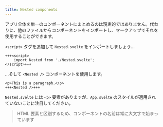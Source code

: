 ```yaml
---
title: Nested components
---
```


アプリ全体を単一のコンポーネントにまとめるのは現実的ではありません。代わりに、他のファイルからコンポーネントをインポートし、マークアップでそれを使用することができます。

`<script>` タグを追加して `Nested.svelte` をインポートしましょう…

```svelte
+++<script>
	import Nested from './Nested.svelte';
</script>+++
```

…そして `<Nested />` コンポーネントを使用します。

```svelte
<p>This is a paragraph.</p>
+++<Nested />+++
```

`Nested.svelte` には `<p>` 要素がありますが、`App.svelte` のスタイルが適用されていないことに注目してください。

> HTML 要素と区別するため、コンポーネントの名前は常に大文字で始まっています 
